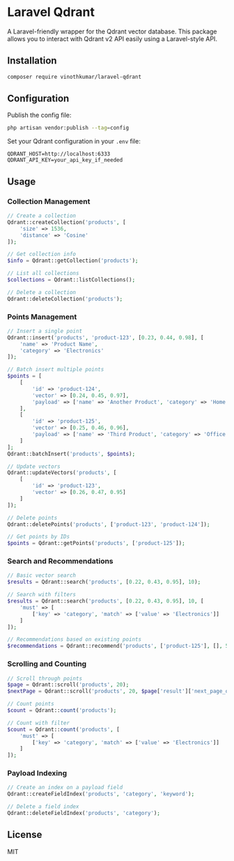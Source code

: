 # Laravel Qdrant

A Laravel-friendly wrapper for the Qdrant vector database. This package allows you to interact with Qdrant v2 API easily using a Laravel-style API.

## Installation

```bash
composer require vinothkumar/laravel-qdrant
```

## Configuration

Publish the config file:

```bash
php artisan vendor:publish --tag=config
```

Set your Qdrant configuration in your `.env` file:

```
QDRANT_HOST=http://localhost:6333
QDRANT_API_KEY=your_api_key_if_needed
```

## Usage

### Collection Management

```php
// Create a collection
Qdrant::createCollection('products', [
    'size' => 1536,
    'distance' => 'Cosine'
]);

// Get collection info
$info = Qdrant::getCollection('products');

// List all collections
$collections = Qdrant::listCollections();

// Delete a collection
Qdrant::deleteCollection('products');
```

### Points Management

```php
// Insert a single point
Qdrant::insert('products', 'product-123', [0.23, 0.44, 0.98], [
    'name' => 'Product Name',
    'category' => 'Electronics'
]);

// Batch insert multiple points
$points = [
    [
        'id' => 'product-124',
        'vector' => [0.24, 0.45, 0.97],
        'payload' => ['name' => 'Another Product', 'category' => 'Home']
    ],
    [
        'id' => 'product-125',
        'vector' => [0.25, 0.46, 0.96],
        'payload' => ['name' => 'Third Product', 'category' => 'Office']
    ]
];
Qdrant::batchInsert('products', $points);

// Update vectors
Qdrant::updateVectors('products', [
    [
        'id' => 'product-123',
        'vector' => [0.26, 0.47, 0.95]
    ]
]);

// Delete points
Qdrant::deletePoints('products', ['product-123', 'product-124']);

// Get points by IDs
$points = Qdrant::getPoints('products', ['product-125']);
```

### Search and Recommendations

```php
// Basic vector search
$results = Qdrant::search('products', [0.22, 0.43, 0.95], 10);

// Search with filters
$results = Qdrant::search('products', [0.22, 0.43, 0.95], 10, [
    'must' => [
        ['key' => 'category', 'match' => ['value' => 'Electronics']]
    ]
]);

// Recommendations based on existing points
$recommendations = Qdrant::recommend('products', ['product-125'], [], 5);
```

### Scrolling and Counting

```php
// Scroll through points
$page = Qdrant::scroll('products', 20);
$nextPage = Qdrant::scroll('products', 20, $page['result']['next_page_offset']);

// Count points
$count = Qdrant::count('products');

// Count with filter
$count = Qdrant::count('products', [
    'must' => [
        ['key' => 'category', 'match' => ['value' => 'Electronics']]
    ]
]);
```

### Payload Indexing

```php
// Create an index on a payload field
Qdrant::createFieldIndex('products', 'category', 'keyword');

// Delete a field index
Qdrant::deleteFieldIndex('products', 'category');
```

## License

MIT
